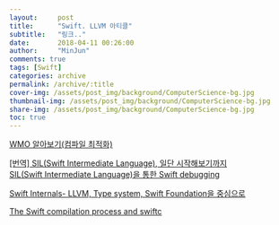 ```yaml
---
layout:     post
title:      "Swift. LLVM 아티클"
subtitle:   "링크.."
date:       2018-04-11 00:26:00
author:     "MinJun"
comments: true 
tags: [Swift]
categories: archive
permalink: /archive/:title
cover-img: /assets/post_img/background/ComputerScience-bg.jpg
thumbnail-img: /assets/post_img/background/ComputerScience-bg.jpg
share-img: /assets/post_img/background/ComputerScience-bg.jpg
toc: true
---
```


[WMO 알아보기(컴파일 최적화)](https://brunch.co.kr/@joonwonlee/14)<br>

[[번역] SIL(Swift Intermediate Language), 일단 시작해보기까지](http://woowabros.github.io/swift/2018/03/18/translation-SIL-for-the-moment-before-entry.html)<br>
[SIL(Swift Intermediate Language)을 통한 Swift debugging](http://woowabros.github.io/swift/2018/03/18/swift-debugging-with-SIL.html)<br>

[Swift Internals- LLVM, Type system, Swift Foundation을 중심으로](https://academy.realm.io/kr/posts/swift-internals-llvm-type-system-swift-foundation/) <br> 

[The Swift compilation process and swiftc](https://www.packtpub.com/mapt/book/application_development/9781785282201/8/ch08lvl1sec65/the-swift-compilation-process-and-swiftc)<br>

